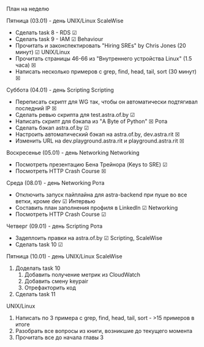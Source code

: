 План на неделю

Пятница (03.01) - день UNIX/Linux
ScaleWise
* Сделать task 8 - RDS ☑
* Сделать task 9 - IAM ☑
Behaviour
* Прочитать и законспектировать "Hiring SREs" by Chris Jones (20 минут) ☑
UNIX/Linux
* Прочитать страницы 46-66 из "Внутреннего устройства Linux" (1.5 часа) ☒
* Написать несколько примеров с grep, find, head, tail, sort (30 минут) ☒


Суббота (04.01) - день Scripting
Scripting
* Переписать скрипт для WG так, чтобы он автоматически подтягивал последний IP ☒
* Сделать ревью скрипта для test.astra.of.by ☑
* Написать скрипт для бэкапа из "A Byte of Python" ☒
Рота
* Сделать бэкап astra.of.by ☑
* Настроить автоматический бэкап на astra.of.by, dev.astra.rit ☒
* Изменить URL на dev.playground.astra.rit и playground.astra.rit ☒


Воскресенье (05.01) - день Networking
Networking
* Посмотреть презентацию Бена Трейнора (Keys to SRE) ☑
* Посмотреть HTTP Crash Course ☒


Среда (08.01) - день Networking
Рота
* Отключить запуск пайплайна для astra-backend при пуше во все ветки, кроме dev ☑
Интервью
 * Составить план заполнения профиля в LinkedIn ☑
Networking
* Посмотреть HTTP Crash Course ☑


Четверг (09.01) - день Scripting
Рота
* Задеплоить правки на astra.of.by ☑
Scripting, ScaleWise
* Сделать task 10 ☑


Пятница (10.01) - день UNIX/Linux
ScaleWise
1. Доделать task 10
	1. Добавить получение метрик из CloudWatch
	2. Добавить смену keypair
	3. Отрефакторить код
2. Сделать task 11

UNIX/Linux
1. Написать по 3 примера с grep, find, head, tail, sort - >15 примеров в итоге
2. Разобрать все вопросы из книги, возникшие до текущего момента
3. Прочитать все до начала главы 3
